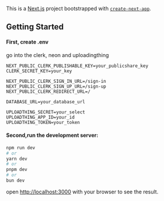 This is a [Next.js](https://nextjs.org) project bootstrapped with [`create-next-app`](https://nextjs.org/docs/app/api-reference/cli/create-next-app).

## Getting Started

#### First, create .env
go into the clerk, neon and uploadingthing

```
NEXT_PUBLIC_CLERK_PUBLISHABLE_KEY=your_publicshare_key
CLERK_SECRET_KEY=your_key

NEXT_PUBLIC_CLERK_SIGN_IN_URL=/sign-in
NEXT_PUBLIC_CLERK_SIGN_UP_URL=/sign-up
NEXT_PUBLIC_CLERK_REDIRECT_URL=/

DATABASE_URL=your_database_url

UPLOADTHING_SECRET=your_select
UPLOADTHING_APP_ID=your_id
UPLOADTHING_TOKEN=your_token
```


#### Second,run the development server:

```bash
npm run dev
# or
yarn dev
# or
pnpm dev
# or
bun dev
```

open [http://localhost:3000](http://localhost:3000) with your browser to see the result.
